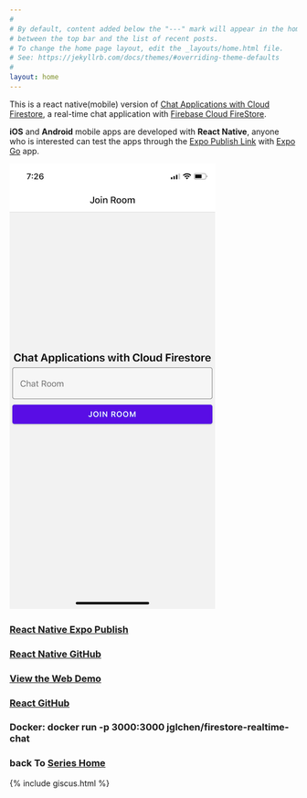 ```yaml
---
#
# By default, content added below the "---" mark will appear in the home page
# between the top bar and the list of recent posts.
# To change the home page layout, edit the _layouts/home.html file.
# See: https://jekyllrb.com/docs/themes/#overriding-theme-defaults
#
layout: home
---
```


This is a react native(mobile) version of [Chat Applications with Cloud Firestore](https://github.com/jglchen/firestore-realtime-chat), a real-time chat application with [Firebase Cloud FireStore](https://firebase.google.com/products/firestore).

**iOS** and **Android** mobile apps are developed with **React Native**, anyone who is interested can test the apps through the [Expo Publish Link](https://expo.dev/@jglchen/firestore-realtime-chat) with [Expo Go](https://expo.dev/client) app.

![firestore-realtime-chat-mobile-screenshot](/images/firestore-realtime-chat-mobile-screenshot.png)

### [React Native Expo Publish](https://expo.dev/@jglchen/firestore-realtime-chat)
### [React Native GitHub](https://github.com/jglchen/firestore-realtime-chat-mobile)
### [View the Web Demo](https://firestore-realtime-chat.vercel.app)
### [React GitHub](https://github.com/jglchen/firestore-realtime-chat)
### Docker: docker run -p 3000:3000 jglchen/firestore-realtime-chat
### back To [Series Home](https://jglchen.github.io/)

{% include giscus.html %}
